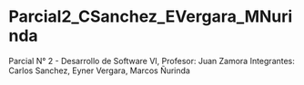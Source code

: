 # Parcial2_CSanchez_EVergara_MNurinda
Parcial N° 2 - Desarrollo de Software VI, 
Profesor: Juan Zamora
Integrantes: Carlos Sanchez, Eyner Vergara, Marcos Ñurinda
